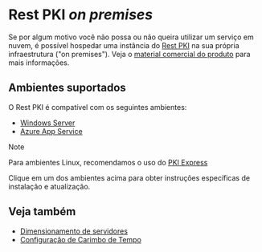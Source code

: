﻿# Rest PKI *on premises*

Se por algum motivo você não possa ou não queira utilizar um serviço em nuvem, é possível hospedar uma
instância do [Rest PKI](../index.md) na sua própria infraestrutura ("on premises"). Veja o
[material comercial do produto](https://www.lacunasoftware.com/pt/home/certificate#/rest) para mais informações.

## Ambientes suportados

O Rest PKI é compatível com os seguintes ambientes:

* [Windows Server](windows-setup/index.md)
* [Azure App Service](azure-setup.md)

> [!NOTE]
> Para ambientes Linux, recomendamos o uso do [PKI Express](../../pki-express/index.md)

Clique em um dos ambientes acima para obter instruções específicas de instalação e atualização.

## Veja também

* [Dimensionamento de servidores](sizing.md)
* [Configuração de Carimbo de Tempo](configure-timestamping.md)
